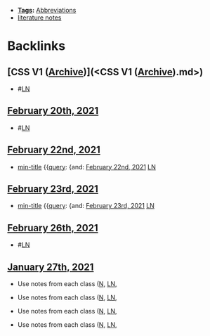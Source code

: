- **[Tags](<Tags.md>):** [Abbreviations](<Abbreviations.md>)
- [literature notes](<literature notes.md>)

# Backlinks
## [CSS V1 ([Archive](<Archive.md>))](<CSS V1 ([Archive](<Archive.md>)).md>)
- #[LN](<LN.md>)

## [February 20th, 2021](<February 20th, 2021.md>)
- #[LN](<LN.md>)

## [February 22nd, 2021](<February 22nd, 2021.md>)
- [min-title](<min-title.md>) {{[query](<query.md>): {and: [February 22nd, 2021](<February 22nd, 2021.md>) [LN](<LN.md>)

## [February 23rd, 2021](<February 23rd, 2021.md>)
- [min-title](<min-title.md>) {{[query](<query.md>): {and: [February 23rd, 2021](<February 23rd, 2021.md>) [LN](<LN.md>)

## [February 26th, 2021](<February 26th, 2021.md>)
- #[LN](<LN.md>)

## [January 27th, 2021](<January 27th, 2021.md>)
- Use notes from each class ([N](<N.md>), [LN](<LN.md>),

- Use notes from each class ([N](<N.md>), [LN](<LN.md>),

- Use notes from each class ([N](<N.md>), [LN](<LN.md>),

- Use notes from each class ([N](<N.md>), [LN](<LN.md>),

